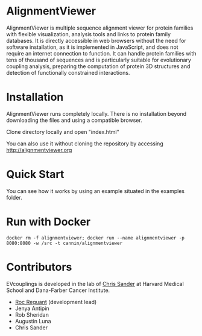 # AlignmentViewer

AlignmentViewer is multiple sequence alignment viewer for protein families with flexible  visualization, analysis tools and links to protein family databases. It is directly accessible in web browsers without the need for software installation, as it is implemented in JavaScript, and does not require an internet connection to function.  It can handle protein families with tens of thousand of sequences and is particularly suitable for evolutionary coupling analysis, preparing the computation of protein 3D structures and detection of functionally constrained interactions.

# Installation

AlignmentViewer runs completely locally. There is no installation beyond downloading the files and using a compatible browser.

Clone directory locally and open "index.html"

You can also use it without cloning the repository by accessing http://alignmentviewer.org

# Quick Start
You can see how it works by using an example situated in the examples folder.

# Run with Docker
```
docker rm -f alignmentviewer; docker run --name alignmentviewer -p 8080:8080 -w /src -t cannin/alignmentviewer
```

# Contributors

EVcouplings is developed in the lab of [Chris Sander](http://sanderlab.org/) at Harvard Medical School and Dana-Farber Cancer Institute.

* [Roc Reguant](mailto:alignmentviewer@gmail.com) (development lead)
* Jenya Antipin
* Rob Sheridan
* Augustin Luna
* Chris Sander
